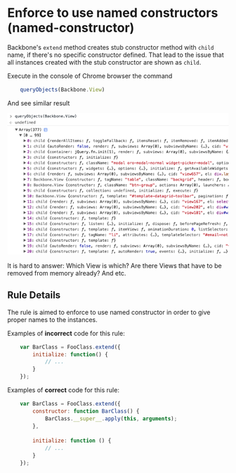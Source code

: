 # Enforce to use named constructors (named-constructor)

Backbone's `extend` method creates stub constructor method with `child` name, if there's no specific constructor defined.
That lead to the issue that all instances created with the stub constructor are shown as `child`.

Execute in the console of Chrome browser the command
```js
    queryObjects(Backbone.View)
``` 
And see similar result

![child instances](../images/child-instances.png)

It is hard to answer: Which View is which? Are there Views that have to be removed from memory already? And etc.

## Rule Details

The rule is aimed to enforce to use named constructor in order to give proper names to the instances.

Examples of **incorrect** code for this rule:

```js
    var BarClass = FooClass.extend({
        initialize: function() {
            // ...
        }
    });
```

Examples of **correct** code for this rule:

```js
    var BarClass = FooClass.extend({
        constructor: function BarClass() {
            BarClass.__super__.apply(this, arguments);
        },
        
        initialize: function () {
            // ...
        }
    });
```

